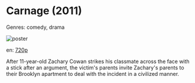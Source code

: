# Carnage (2011)

Genres: comedy, drama

![poster](http://image.tmdb.org/t/p/w500/1nhY2l0SffJ5nK8FaeiRaMblN3d.jpg)

en:
  [720p](magnet:?xt=urn:btih:8527045F91DDD8F8E9A240AA3000BD90EA65DC82&tr=udp://glotorrents.pw:6969/announce&tr=udp://tracker.opentrackr.org:1337/announce&tr=udp://torrent.gresille.org:80/announce&tr=udp://tracker.openbittorrent.com:80&tr=udp://tracker.coppersurfer.tk:6969&tr=udp://tracker.leechers-paradise.org:6969&tr=udp://p4p.arenabg.ch:1337&tr=udp://tracker.internetwarriors.net:1337)
  


After 11-year-old Zachary Cowan strikes his classmate across the face with a stick after an argument, the victim's parents invite Zachary's parents to their Brooklyn apartment to deal with the incident in a civilized manner.